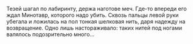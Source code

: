   Тезей шагал по лабиринту, держа наготове меч. Где-то впереди его ждал Минотавр, которого надо убить. Сквозь пальцы левой руки убегала и ложилась на пол тонкая шелковая нить, даря надежду на возвращение.
Одно лишь настораживало: таких нитей под ногами валялось подозрительно много...    